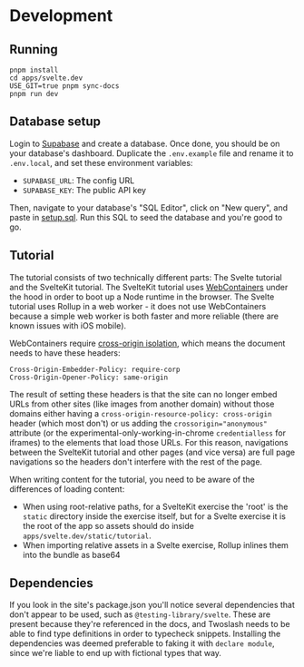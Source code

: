 # Development

## Running

```
pnpm install
cd apps/svelte.dev
USE_GIT=true pnpm sync-docs
pnpm run dev
```

## Database setup

Login to [Supabase](https://supabase.com) and create a database. Once done, you should be on your database's dashboard. Duplicate the `.env.example` file and rename it to `.env.local`, and set these environment variables:

- `SUPABASE_URL`: The config URL
- `SUPABASE_KEY`: The public API key

Then, navigate to your database's "SQL Editor", click on "New query", and paste in [setup.sql](./setup.sql). Run this SQL to seed the database and you're good to go.

## Tutorial

The tutorial consists of two technically different parts: The Svelte tutorial and the SvelteKit tutorial. The SvelteKit tutorial uses [WebContainers](https://webcontainers.io/) under the hood in order to boot up a Node runtime in the browser. The Svelte tutorial uses Rollup in a web worker - it does not use WebContainers because a simple web worker is both faster and more reliable (there are known issues with iOS mobile).

WebContainers require [cross-origin isolation](https://webcontainers.io/guides/quickstart#cross-origin-isolation), which means the document needs to have these headers:

```
Cross-Origin-Embedder-Policy: require-corp
Cross-Origin-Opener-Policy: same-origin
```

The result of setting these headers is that the site can no longer embed URLs from other sites (like images from another domain) without those domains either having a `cross-origin-resource-policy: cross-origin` header (which most don't) or us adding the `crossorigin="anonymous"` attribute (or the experimental-only-working-in-chrome `credentialless` for iframes) to the elements that load those URLs. For this reason, navigations between the SvelteKit tutorial and other pages (and vice versa) are full page navigations so the headers don't interfere with the rest of the page.

When writing content for the tutorial, you need to be aware of the differences of loading content:

- When using root-relative paths, for a SvelteKit exercise the 'root' is the `static` directory inside the exercise itself, but for a Svelte exercise it is the root of the app so assets should do inside `apps/svelte.dev/static/tutorial`.
- When importing relative assets in a Svelte exercise, Rollup inlines them into the bundle as base64

## Dependencies

If you look in the site's package.json you'll notice several dependencies that don't appear to be used, such as `@testing-library/svelte`. These are present because they're referenced in the docs, and Twoslash needs to be able to find type definitions in order to typecheck snippets. Installing the dependencies was deemed preferable to faking it with `declare module`, since we're liable to end up with fictional types that way.
